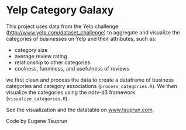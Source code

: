 # Yelp Category Galaxy

This project uses data from the Yelp challenge (http://www.yelp.com/dataset_challenge) to aggregate and visualize the categories of businesses on Yelp and their attributes, such as:

* category size
* average review rating
* relationship to other categories
* coolness, funniness, and usefulness of reviews

we first clean and process the data to create a dataframe of business categories and category associations (`process_categories.R`). We then visualize the categories using the ndtv-d3 framework (`visualize_categories.R`).

See the visualization and the datatable on www.tsuprun.com.

Code by Eugene Tsuprun
